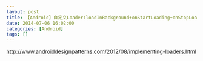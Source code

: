 ```yaml
---
layout: post
title: 【Android】自定义Loader:loadInBackground+onStartLoading+onStopLoading+onReset+onCanceled
date: 2014-07-06 16:02:00
categories: [Android]
tags: []
---
```

http://www.androiddesignpatterns.com/2012/08/implementing-loaders.html